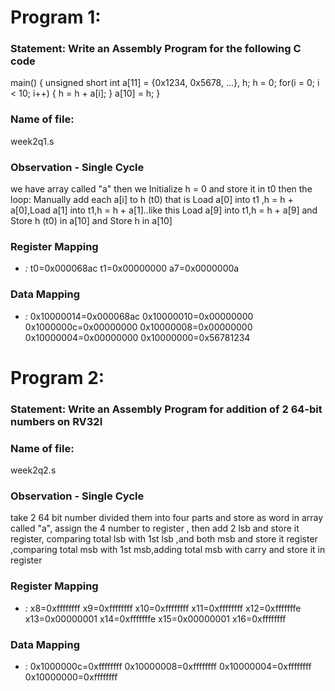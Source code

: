 # Program 1: 
### Statement: Write an Assembly Program for the following C code
main() {
	unsigned short int a[11] = {0x1234, 0x5678, ...}, h;
	h = 0;
	for(i = 0; i < 10; i++)
	{
		h = h + a[i];
	}
	a[10] = h;
}

### Name of file:
week2q1.s

### Observation - Single Cycle
we have array called "a" then we Initialize h = 0 and store it in t0 then the loop: Manually add each a[i] to h (t0) that is Load a[0] into t1 ,h = h + a[0],Load a[1] into t1,h = h + a[1]..like this Load a[9] into t1,h = h + a[9] and Store h (t0) in a[10] and Store h in a[10]
 
### Register Mapping
- *<Register Number Used>:* <Value stored>
t0=0x000068ac
t1=0x00000000
a7=0x0000000a


### Data Mapping
- *<Memory Address>:* <Value stored>
0x10000014=0x000068ac
0x10000010=0x00000000
0x1000000c=0x00000000
0x10000008=0x00000000
0x10000004=0x00000000
0x10000000=0x56781234



# Program 2: 
### Statement: Write an Assembly Program for addition of 2 64-bit numbers on RV32I 
### Name of file:
week2q2.s

### Observation - Single Cycle
take 2 64 bit number divided them into four parts and store as word in array called "a", assign the 4 number to register , then add 2 lsb and store it register, comparing total lsb with 1st lsb ,and both msb and store it register ,comparing total msb with 1st msb,adding total msb with carry and store it in register
 
### Register Mapping
- *<Register Number Used>:* <Value stored>
x8=0xffffffff
x9=0xffffffff
x10=0xffffffff
x11=0xffffffff
x12=0xfffffffe
x13=0x00000001
x14=0xfffffffe
x15=0x00000001
x16=0xffffffff


### Data Mapping
- *<Memory Address>:* <Value stored>
0x1000000c=0xffffffff
0x10000008=0xffffffff
0x10000004=0xffffffff
0x10000000=0xffffffff
